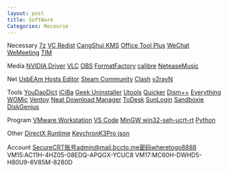 ```yaml
---
layout: post
title: SoftWare
Categories: Recourse
---	
```

Necessary
	[7z](https://www.7-zip.org/download.html)
	[VC Redist](https://www.ghxi.com/yxkhj.html)
	[CangShui KMS](https://kms.cangshui.net/kms/KMS-Cangshui.net.bat)
	[Office Tool Plus](https://otp.landian.vip/zh-cn/download.html)
	[WeChat](https://weixin.qq.com)
	[WeMeeting](https://meeting.tencent.com/download)
	[TIM](https://office.qq.com/download.html)

Media
	[NVIDIA Driver](https://www.nvidia.cn/geforce/drivers)
	[VLC](https://www.videolan.org/vlc/download-windows.html)
	[OBS](https://obsproject.com/download)
	[FormatFactory](http://formatfactory.org/CN/download.html)
	[calibre](https://calibre-ebook.com/download)
	[NeteaseMusic](https://music.163.com/#/download)

Net
	[UsbEAm Hosts Editor](https://www.dogfight360.com/blog/475)
	[Steam Community](https://www.dogfight360.com/blog/686)
	[Clash](https://github.com/Fndroid/clash_for_windows_pkg/releases)
	[v2rayN](https://github.com/2dust/v2rayN/releases)

Tools
	[YouDaoDict](https://cidian.youdao.com/index.html?keyfrom=dict_web_product#)
	[iCiBa](http://cp.iciba.com)
	[Geek Uninstaller](https://geekuninstaller.com/download)
	[Utools](https://www.u.tools)
	[Quicker](https://getquicker.net/Download)
	[Dism++](https://github.com/Chuyu-Team/Dism-Multi-language/releases)
	[Everything](https://www.voidtools.com/zh-cn/downloads)
	[WOMic](https://wolicheng.com/womic/download.html)
	[Ventoy](https://github.com/ventoy/Ventoy/releases)
	[Neat Download Manager](https://www.neatdownloadmanager.com/index.php)
	[ToDesk](https://www.todesk.com/download.html)
	[SunLogin](https://sunlogin.oray.com/download?categ=personal)
	[Sandboxie](https://sandboxie-plus.com/downloads)
	[DiskGenius](https://www.diskgenius.com/download.php)

Program
	[VMware Workstation](https://www.vmware.com/products/workstation-pro/workstation-pro-evaluation.html)
	[VS Code](https://code.visualstudio.com/Download)
	[MinGW win32-seh-ucrt-rt](https://github.com/niXman/mingw-builds-binaries/releases)
	[Python](https://www.python.org/downloads)

Other
	[DirectX Runtime](https://www.techpowerup.com/download/directx-redistributable-runtime)
	[KeychronK3Pro json](https://www.keychron.com/products/keychron-k3-pro-qmk-via-wireless-custom-mechanical-keyboard)

Account
	SecureCRT账号admin@mail.bccto.me密码wheretogo8888
	VM15:AC11H-4HZ05-08EDQ-APQGX-YCUC8
	VM17:MC60H-DWHD5-H80U9-6V85M-8280D
